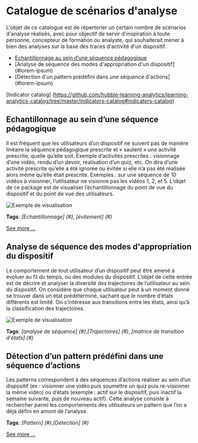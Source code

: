# Catalogue de scénarios d'analyse

L'objet de ce catalogue est de répertorier un certain nombre de scénarios d'analyse réalisés, avec pour objectif de servir d'inspiration à toute personne, concepteur de formation ou analyste, qui souhaiterait mener à bien des analyses sur la base des traces d'activité d'un dispositif.


* [Echantillonnage au sein d’une séquence pédagogique](#echantillonnage-au-sein-dune-séquence-pédagogique)
* [Analyse de séquence des modes d'appropriation d'un dispositif] (#lorem-ipsum)
* [Détection d'un pattern prédéfini dans une séquence d'actions] (#lorem-ipsum)

[Indicator catalog] (https://github.com/hubble-learning-analytics/learning-analytics-catalog/tree/master/indicators-catalog#indicators-catalog)

## Echantillonnage au sein d’une séquence pédagogique
Il est fréquent que les utilisateurs d’un dispositif ne suivent pas de manière linéaire la séquence pédagogique prescrite et « sautent » une activité prescrite, quelle qu’elle soit. Exemple d’activités prescrites : visionnage d’une vidéo, rendu d’un devoir, réalisation d’un quiz, etc. On dira d’une activité prescrite qu’elle a été ignorée ou évitée si elle n’a pas été réalisée alors même qu’elle était prescrite. Exemples : sur une séquence de 10 vidéos à visionner, l’utilisateur ne visionne pas les vidéos 1, 2, et 5. L’objet de ce package est de visualiser l’échantillonnage du point de vue du dispositif et du point de vue des utilisateurs. 

![Exemple de visualisation](http://www.piloter.org/excel/images/h10.jpg)

**Tags**: *[Echantillonnage] (#)*, *[évitement] (#)*

[See more ...](https://github.com/hubble-learning-analytics/learning-analytics-catalog/blob/master/echantillonnage-au-sein-d-une-sequence-pedagogique/README.md#echantillonnage-au-sein-dune-séquence-pédagogique)

## Analyse de séquence des modes d'appropriation du dispositif
Le comportement de tout utilisateur d’un dispositif peut être amené à évoluer au fil du temps, ou des modules du dispositif. L’objet de cette entrée est de décrire et analyser la diversité des trajectoires de l’utilisateur au sein du dispositif. On considère que chaque utilisateur peut à un moment donné se trouver dans un état prédéterminé, sachant que le nombre d’états différents est limité. On s’intéresse aux transitions entre les états, ainsi qu’à la classification des trajectoires.

![Exemple de visualisation](http://www.piloter.org/excel/images/h10.jpg)

**Tags**: *[analyse de séquence] (#)*,*[Trajectoires] (#)*, *[matrice de transition d'états] (#)*

## Détection d’un pattern prédéfini dans une séquence d’actions
Les patterns correspondent à des séquences d’actions réaliser au sein d’un dispositif (ex : visionner une vidéo  puis soumettre un quiz puis re-visionner la même vidéo) ou d’états (exemple : actif sur le dispositif, puis inactif la semaine suivante, puis de nouveau actif). Cette analyse consiste à rechercher parmi les comportements des utilisateurs un pattern que l’on a déjà défini en amont de l’analyse. 

**Tags**: *[Pattern] (#)*,*[Détection] (#)*


[See more ...](#)
